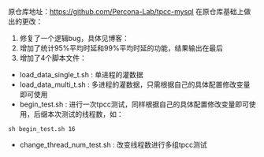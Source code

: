 原仓库地址：https://github.com/Percona-Lab/tpcc-mysql
在原仓库基础上做出的更改：
1. 修复了一个逻辑bug，具体见博客：
2. 增加了统计95%平均时延和99%平均时延的功能，结果输出在最后
3. 增加了4个脚本文件：
- load_data_single_t.sh : 单进程的灌数据
- load_data_multi_t.sh : 多进程的灌数据，只需根据自己的具体配置修改变量即可使用
- begin_test.sh : 进行一次tpcc测试，同样根据自己的具体配置修改变量即可使用，后缀本次测试的线程数，如：
```
sh begin_test.sh 16
```
- change_thread_num_test.sh : 改变线程数进行多组tpcc测试